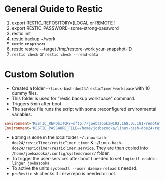 # General Guide to Restic
1. export RESTIC_REPOSITORY=[LOCAL or REMOTE ]
2. export RESTIC_PASSWORD=some-strong-password
3. restic init
4. restic backup ~/work
5. restic snapshots
6. restic restore --target /tmp/restore-work your-snapshot-ID
7. `restic check` or `restic check --read-data`


# Custom Solution
* Created a folder `~/linux-bash-doe24/resticTimer/workspace` with 10 dummy files.
* This folder is used for "restic backup workspace" command.
* Triggers 5min after boot
* The service file runs the script with some preconfigured environmental variables:
```ini
Environment="RESTIC_REPOSITORY=sftp://joebazooka@192.168.56.101/remote"
Environment="RESTIC_PASSWORD_FILE=/home/joebazooka/linux-bash-doe24/resticTimer/resticPW"
```
* Editing is done in the local folder `~/linux-bash-doe24/resticTimer/resticTimer.timer` & `~/linux-bash-doe24/resticTimer/resticTimer.service`. They are than copied into `/home/joebazooka/.config/systemd/user/` folder.
* To trigger the user-services after boot I needed to set `loginctl enable-linger joebazooka`
* To active the units `systemctl --user daemon-reload`is needed. 
* `preRestic.sh` checks if I new repo is needed or not. 
